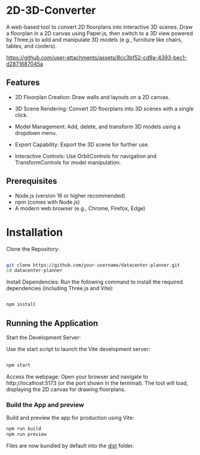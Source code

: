 # 2D-3D-Converter

A web-based tool to convert 2D floorplans into interactive 3D scenes. Draw a floorplan in a 2D canvas using Paper.js, then switch to a 3D view powered by Three.js to add and manipulate 3D models (e.g., furniture like chairs, tables, and coolers).


https://github.com/user-attachments/assets/8cc3bf52-cd9a-4393-bec1-d2871687045a


## Features

- 2D Floorplan Creation: Draw walls and layouts on a 2D canvas.

- 3D Scene Rendering: Convert 2D floorplans into 3D scenes with a single click.

- Model Management: Add, delete, and transform 3D models using a dropdown menu.

- Export Capability: Export the 3D scene for further use.

- Interactive Controls: Use OrbitControls for navigation and TransformControls for model manipulation.

## Prerequisites

- Node.js (version 16 or higher recommended)
- npm (comes with Node.js)
- A modern web browser (e.g., Chrome, Firefox, Edge)

# Installation

Clone the Repository:

```bash

git clone https://github.com/your-username/datacenter-planner.git
cd datacenter-planner
```

Install Dependencies:
Run the following command to install the required dependencies (including Three.js and Vite):

```bash

npm install
```

## Running the Application

Start the Development Server:

Use the start script to launch the Vite development server:
```bash

npm start
```

Access the webpage:
Open your browser and navigate to http://localhost:5173 (or the port shown in the terminal). The tool will load, displaying the 2D canvas for drawing floorplans.

### Build the App and preview

Build and preview the app for production using Vite:
```bash
npm run build
npm run preview
```
Files are now bundled by default into the [dist](/dist/) folder.